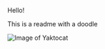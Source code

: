 Hello!

This is a readme with a doodle

![Image of Yaktocat](https://lh3.googleusercontent.com/GS0Utv9uMf9qXfMsjb2uWE4yUKTdb7SWF9WJ_8n3qw3IG4hKf59qMABo0z9DzNX96_8l_7-qk21p8jzHeVDGSM_jQvC-KocbZK3UxKA)

